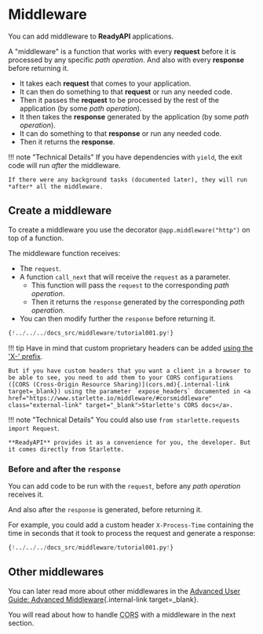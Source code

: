 # Middleware

You can add middleware to **ReadyAPI** applications.

A "middleware" is a function that works with every **request** before it is processed by any specific *path operation*. And also with every **response** before returning it.

* It takes each **request** that comes to your application.
* It can then do something to that **request** or run any needed code.
* Then it passes the **request** to be processed by the rest of the application (by some *path operation*).
* It then takes the **response** generated by the application (by some *path operation*).
* It can do something to that **response** or run any needed code.
* Then it returns the **response**.

!!! note "Technical Details"
    If you have dependencies with `yield`, the exit code will run *after* the middleware.

    If there were any background tasks (documented later), they will run *after* all the middleware.

## Create a middleware

To create a middleware you use the decorator `@app.middleware("http")` on top of a function.

The middleware function receives:

* The `request`.
* A function `call_next` that will receive the `request` as a parameter.
    * This function will pass the `request` to the corresponding *path operation*.
    * Then it returns the `response` generated by the corresponding *path operation*.
* You can then modify further the `response` before returning it.

```Python hl_lines="8-9  11  14"
{!../../../docs_src/middleware/tutorial001.py!}
```

!!! tip
    Have in mind that custom proprietary headers can be added <a href="https://developer.mozilla.org/en-US/docs/Web/HTTP/Headers" class="external-link" target="_blank">using the 'X-' prefix</a>.

    But if you have custom headers that you want a client in a browser to be able to see, you need to add them to your CORS configurations ([CORS (Cross-Origin Resource Sharing)](cors.md){.internal-link target=_blank}) using the parameter `expose_headers` documented in <a href="https://www.starlette.io/middleware/#corsmiddleware" class="external-link" target="_blank">Starlette's CORS docs</a>.

!!! note "Technical Details"
    You could also use `from starlette.requests import Request`.

    **ReadyAPI** provides it as a convenience for you, the developer. But it comes directly from Starlette.

### Before and after the `response`

You can add code to be run with the `request`,  before any *path operation* receives it.

And also after the `response` is generated, before returning it.

For example, you could add a custom header `X-Process-Time` containing the time in seconds that it took to process the request and generate a response:

```Python hl_lines="10  12-13"
{!../../../docs_src/middleware/tutorial001.py!}
```

## Other middlewares

You can later read more about other middlewares in the [Advanced User Guide: Advanced Middleware](../advanced/middleware.md){.internal-link target=_blank}.

You will read about how to handle <abbr title="Cross-Origin Resource Sharing">CORS</abbr> with a middleware in the next section.
